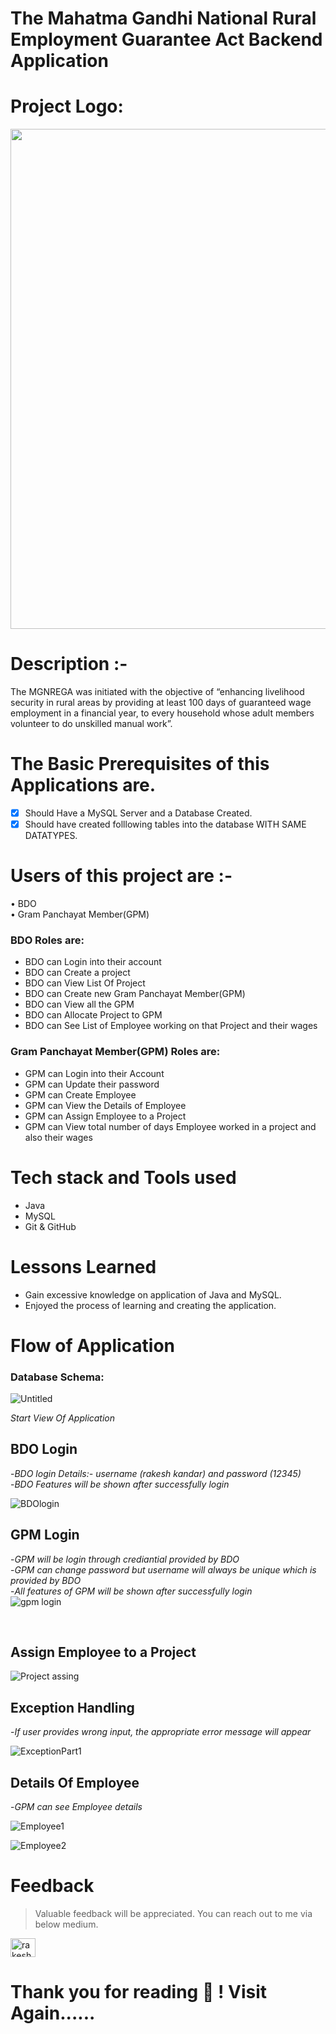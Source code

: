 

<h1>The Mahatma Gandhi National Rural Employment Guarantee Act Backend Application</h1>
<h1>Project Logo:</h1>
<img width="800px" src="https://user-images.githubusercontent.com/105923141/201533166-612dc804-6a1c-4a07-9a02-c1f7c56c9285.jpeg">

# Description :-
The MGNREGA was initiated with the objective of “enhancing livelihood security in rural areas by providing at least 100 days of guaranteed wage employment in a financial year, to every household whose adult members volunteer to do unskilled manual work”.
# The Basic Prerequisites of this Applications are.
- [x] Should Have a MySQL Server and a Database Created.
- [x] Should have created folllowing tables into the database WITH SAME DATATYPES.
# Users of this project are :-
• BDO </br>
• Gram Panchayat Member(GPM) </br>

<h3>BDO Roles are:</h3>

- BDO can Login into their account
- BDO can Create a project
- BDO can View List Of Project
- BDO can Create new Gram Panchayat Member(GPM)
- BDO can View all the GPM
- BDO can Allocate  Project to GPM
- BDO can See List of Employee working on that Project and their wages

<h3>Gram Panchayat Member(GPM) Roles are:</h3>

- GPM can Login into their Account
- GPM can Update their password
- GPM can Create Employee
- GPM can View the Details of Employee
- GPM can Assign Employee to a Project
- GPM can View total number of days Employee worked in a project and also their wages

# Tech stack and Tools used 

- Java
- MySQL
- Git & GitHub

# Lessons Learned

- Gain excessive knowledge on application of Java and MySQL.
- Enjoyed the process of learning and creating the application.


# Flow of Application

<h3>Database Schema:</h3>

![Untitled](https://user-images.githubusercontent.com/105923141/201533787-4d06207a-331d-44fe-86d7-82386c456b27.png)

*Start View Of Application*
## **BDO Login** 
-*BDO login Details:- username (rakesh kandar) and password (12345)*</br>
-*BDO Features will be shown after successfully login*

![BDOlogin](https://user-images.githubusercontent.com/105923141/201534635-82be7419-10eb-4dcf-8eab-815195da0ab8.png)

## **GPM Login** 
-*GPM will be login through crediantial provided by BDO*</br>
-*GPM can change password but username will always be unique which is provided by BDO*</br>
-*All features of GPM will be shown after successfully login*
</br>
![gpm login](https://user-images.githubusercontent.com/105923141/201534933-5cebfb21-4af3-497d-b77c-8f8d61530a4e.png)

</br>

## **Assign Employee to a Project** 
![Project assing](https://user-images.githubusercontent.com/105923141/201535385-ce4ffd90-1351-4685-8384-09248a60423d.png)
## **Exception Handling**
-*If user provides wrong input, the appropriate error message will appear*
</br>

![ExceptionPart1](https://user-images.githubusercontent.com/105923141/201536176-67b2b2eb-8c25-4f70-878e-e97d751730ff.png)


## **Details Of Employee**
-*GPM can see Employee details*
</br>

![Employee1](https://user-images.githubusercontent.com/105923141/201536439-94268471-057a-45af-b194-690f98cde157.png)

![Employee2](https://user-images.githubusercontent.com/105923141/201536448-284ee91d-a4cd-445a-a402-7697ccde1873.png)

# Feedback
> Valuable feedback will be appreciated.
> You can reach out to me via below medium.

<a href="https://linkedin.com/in/rakesh kandar" target="blank"><img align="center" src="https://raw.githubusercontent.com/rahuldkjain/github-profile-readme-generator/master/src/images/icons/Social/linked-in-alt.svg" alt="rakesh kandar" height="30" width="40" /></a>


# Thank you for reading 🤗 ! Visit Again......
